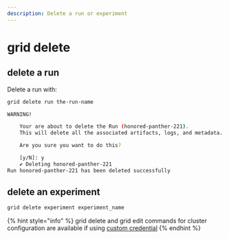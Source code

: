 ```yaml
---
description: Delete a run or experiment
---
```


# grid delete

## delete a run

Delete a run with:

```bash
grid delete run the-run-name
```

```bash
WARNING!

    Your are about to delete the Run (honored-panther-221).
    This will delete all the associated artifacts, logs, and metadata.

    Are you sure you want to do this?

    [y/N]: y
    ✔ Deleting honored-panther-221
Run honored-panther-221 has been deleted successfully
```

## delete an experiment

```bash
grid delete experiment experiment_name
```

{% hint style="info" %}
grid delete and grid edit commands for cluster configuration are available if using [custom credential](../../../platform/custom-cloud-credentials/adding-custom-cloud-credentials.md)
{% endhint %}
